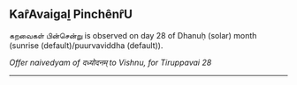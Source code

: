 ## Kar̂Avaigaḻ Pinchênr̂U
கறவைகள் பின்சென்று is observed on day 28 of Dhanuḥ (solar) month (sunrise (default)/puurvaviddha (default)).

_Offer naivedyam of दध्योदनम् to Vishnu, for Tiruppavai 28_

---

